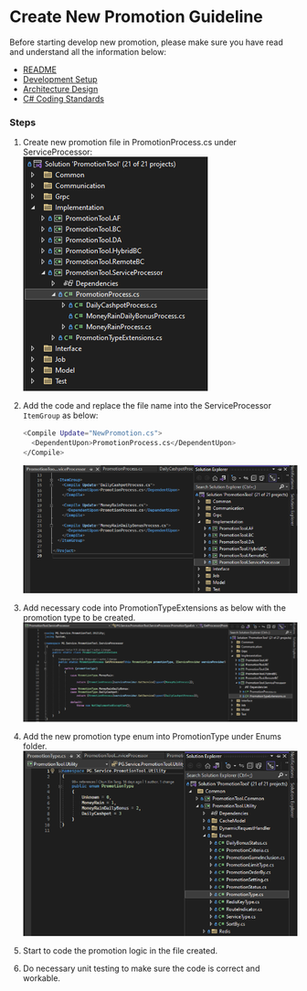 # Create New Promotion Guideline

Before starting develop new promotion, please make sure you have read and understand all the information below:
- [README](../README.md)
- [Development Setup](dev-setup.md)
- [Architecture Design](architecture-design.md)
- [C# Coding Standards](https://www.dofactory.com/csharp-coding-standards)

### Steps
1. Create new promotion file in PromotionProcess.cs under ServiceProcessor:  
    <img src="./images/promotion-service-processor.png" alt="promotion service processor">  
2. Add the code and replace the file name into the ServiceProcessor `ItemGroup` as below:  
    ```sh
    <Compile Update="NewPromotion.cs">
      <DependentUpon>PromotionProcess.cs</DependentUpon>
    </Compile>
    ```
    <img src="./images/service-processor-itemgroup.png" alt="service processor item group" width="700px">  
    <br>  
    
3. Add necessary code into PromotionTypeExtensions as below with the promotion type to be created.
   <img src="./images/promotion-type-extensions.png" alt="promotion type extensions">  
4. Add the new promotion type enum into PromotionType under Enums folder.
   <img src="./images/promotion-type-enum.png" alt="promotion type enum">  
5. Start to code the promotion logic in the file created.
6. Do necessary unit testing to make sure the code is correct and workable.

